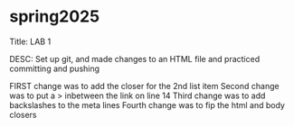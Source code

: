 # spring2025
Title: LAB 1

DESC: Set up git, and made changes to an HTML file and practiced committing and pushing

FIRST change was to add the closer for the 2nd list item
Second change was to put a > inbetween the link on line 14
Third change was to add backslashes to the meta lines
Fourth change was to fip the html and body closers